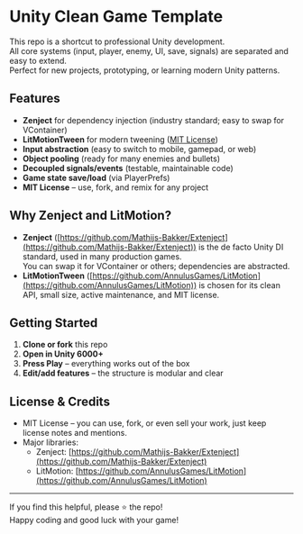 # Unity Clean Game Template

This repo is a shortcut to professional Unity development.  
All core systems (input, player, enemy, UI, save, signals) are separated and easy to extend.  
Perfect for new projects, prototyping, or learning modern Unity patterns.

## Features

- **Zenject** for dependency injection (industry standard; easy to swap for VContainer)
- **LitMotionTween** for modern tweening ([MIT License](https://github.com/AnnulusGames/LitMotion))
- **Input abstraction** (easy to switch to mobile, gamepad, or web)
- **Object pooling** (ready for many enemies and bullets)
- **Decoupled signals/events** (testable, maintainable code)
- **Game state save/load** (via PlayerPrefs)
- **MIT License** – use, fork, and remix for any project

## Why Zenject and LitMotion?

- **Zenject** ([https://github.com/Mathijs-Bakker/Extenject](https://github.com/Mathijs-Bakker/Extenject)) is the de facto Unity DI standard, used in many production games.  
  You can swap it for VContainer or others; dependencies are abstracted.
- **LitMotionTween** ([https://github.com/AnnulusGames/LitMotion](https://github.com/AnnulusGames/LitMotion)) is chosen for its clean API, small size, active maintenance, and MIT license.

## Getting Started

1. **Clone or fork** this repo
2. **Open in Unity 6000+**
3. **Press Play** – everything works out of the box
4. **Edit/add features** – the structure is modular and clear

## License & Credits

- MIT License – you can use, fork, or even sell your work, just keep license notes and mentions.
- Major libraries:
    - Zenject: [https://github.com/Mathijs-Bakker/Extenject](https://github.com/Mathijs-Bakker/Extenject)
    - LitMotion: [https://github.com/AnnulusGames/LitMotion](https://github.com/AnnulusGames/LitMotion)

---

If you find this helpful, please ⭐ the repo!  
Happy coding and good luck with your game!
